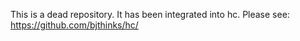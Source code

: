This is a dead repository. It has been integrated into hc. Please see:
https://github.com/bjthinks/hc/
